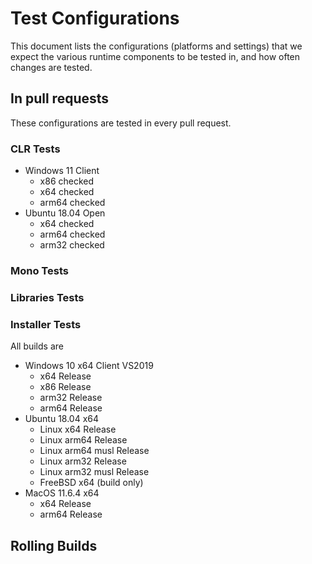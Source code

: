 
# Test Configurations

This document lists the configurations (platforms and settings) that we expect the various runtime components to be tested in, and how often changes are tested.

## In pull requests

These configurations are tested in every pull request.

### CLR Tests

- Windows 11 Client
  - x86 checked
  - x64 checked
  - arm64 checked
- Ubuntu 18.04 Open
  - x64 checked
  - arm64 checked
  - arm32 checked

### Mono Tests

### Libraries Tests

### Installer Tests

All builds are

- Windows 10 x64 Client VS2019
  - x64 Release
  - x86 Release
  - arm32 Release
  - arm64 Release
- Ubuntu 18.04 x64
  - Linux x64 Release
  - Linux arm64 Release
  - Linux arm64 musl Release
  - Linux arm32 Release
  - Linux arm32 musl Release
  - FreeBSD x64 (build only)
- MacOS 11.6.4 x64
  - x64 Release
  - arm64 Release

## Rolling Builds
